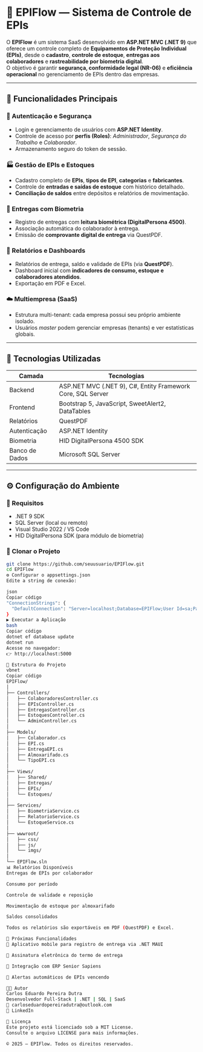 # 🦺 EPIFlow — Sistema de Controle de EPIs

O **EPIFlow** é um sistema SaaS desenvolvido em **ASP.NET MVC (.NET 9)** que oferece um controle completo de **Equipamentos de Proteção Individual (EPIs)**, desde o **cadastro**, **controle de estoque**, **entregas aos colaboradores** e **rastreabilidade por biometria digital**.  
O objetivo é garantir **segurança, conformidade legal (NR-06)** e **eficiência operacional** no gerenciamento de EPIs dentro das empresas.

---

## 🚀 Funcionalidades Principais

### 🔐 Autenticação e Segurança
- Login e gerenciamento de usuários com **ASP.NET Identity**.  
- Controle de acesso por **perfis (Roles)**: *Administrador*, *Segurança do Trabalho* e *Colaborador*.  
- Armazenamento seguro do token de sessão.  

### 🏭 Gestão de EPIs e Estoques
- Cadastro completo de **EPIs**, **tipos de EPI**, **categorias** e **fabricantes**.  
- Controle de **entradas e saídas de estoque** com histórico detalhado.  
- **Conciliação de saldos** entre depósitos e relatórios de movimentação.  

### 👷 Entregas com Biometria
- Registro de entregas com **leitura biométrica (DigitalPersona 4500)**.  
- Associação automática do colaborador à entrega.  
- Emissão de **comprovante digital de entrega** via QuestPDF.  

### 🧾 Relatórios e Dashboards
- Relatórios de entrega, saldo e validade de EPIs (via **QuestPDF**).  
- Dashboard inicial com **indicadores de consumo, estoque e colaboradores atendidos**.  
- Exportação em PDF e Excel.  

### ☁️ Multiempresa (SaaS)
- Estrutura multi-tenant: cada empresa possui seu próprio ambiente isolado.  
- Usuários *master* podem gerenciar empresas (tenants) e ver estatísticas globais.  

---

## 🧱 Tecnologias Utilizadas

| Camada | Tecnologias |
|--------|--------------|
| Backend | ASP.NET MVC (.NET 9), C#, Entity Framework Core, SQL Server |
| Frontend | Bootstrap 5, JavaScript, SweetAlert2, DataTables |
| Relatórios | QuestPDF |
| Autenticação | ASP.NET Identity |
| Biometria | HID DigitalPersona 4500 SDK |
| Banco de Dados | Microsoft SQL Server |

---

## ⚙️ Configuração do Ambiente

### 🔧 Requisitos
- .NET 9 SDK  
- SQL Server (local ou remoto)  
- Visual Studio 2022 / VS Code  
- HID DigitalPersona SDK (para módulo de biometria)

### 📁 Clonar o Projeto
```bash
git clone https://github.com/seuusuario/EPIFlow.git
cd EPIFlow
⚙️ Configurar o appsettings.json
Edite a string de conexão:

json
Copiar código
"ConnectionStrings": {
  "DefaultConnection": "Server=localhost;Database=EPIFlow;User Id=sa;Password=Admin@123;TrustServerCertificate=True;"
}
▶️ Executar a Aplicação
bash
Copiar código
dotnet ef database update
dotnet run
Acesse no navegador:
👉 http://localhost:5000

🧩 Estrutura do Projeto
vbnet
Copiar código
EPIFlow/
│
├── Controllers/
│   ├── ColaboradoresController.cs
│   ├── EPIsController.cs
│   ├── EntregasController.cs
│   ├── EstoquesController.cs
│   └── AdminController.cs
│
├── Models/
│   ├── Colaborador.cs
│   ├── EPI.cs
│   ├── EntregaEPI.cs
│   ├── Almoxarifado.cs
│   └── TipoEPI.cs
│
├── Views/
│   ├── Shared/
│   ├── Entregas/
│   ├── EPIs/
│   └── Estoques/
│
├── Services/
│   ├── BiometriaService.cs
│   ├── RelatorioService.cs
│   └── EstoqueService.cs
│
├── wwwroot/
│   ├── css/
│   ├── js/
│   └── imgs/
│
└── EPIFlow.sln
📊 Relatórios Disponíveis
Entregas de EPIs por colaborador

Consumo por período

Controle de validade e reposição

Movimentação de estoque por almoxarifado

Saldos consolidados

Todos os relatórios são exportáveis em PDF (QuestPDF) e Excel.

🧠 Próximas Funcionalidades
📱 Aplicativo mobile para registro de entrega via .NET MAUI

🧾 Assinatura eletrônica do termo de entrega

🧮 Integração com ERP Senior Sapiens

🔔 Alertas automáticos de EPIs vencendo

👨‍💻 Autor
Carlos Eduardo Pereira Dutra
Desenvolvedor Full-Stack | .NET | SQL | SaaS
📧 carloseduardopereiradutra@outlook.com
🔗 LinkedIn

📝 Licença
Este projeto está licenciado sob a MIT License.
Consulte o arquivo LICENSE para mais informações.

© 2025 — EPIFlow. Todos os direitos reservados.